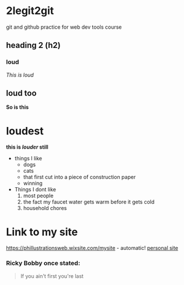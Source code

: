 # 2legit2git
git and github practice for web dev tools course
## heading 2 (h2)

### loud
*This is loud*

## loud too
**So is this**

# loudest
__this is *louder* still__

* things I like
	* dogs
	* cats
	* that first cut into a piece of construction paper
	* winning
* Things I dont like
	1. most people
	1. the fact my faucet water gets warm before it gets cold
	1. household chores

# Link to my site

https://phillustrationsweb.wixsite.com/mysite - automatic!
[personal site](https://phillustrationsweb.wixsite.com/mysite)

### Ricky Bobby once stated:

> If you ain't first
> you're last
